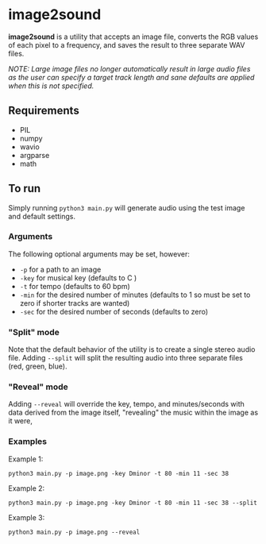 # image2sound

**image2sound** is a utility that accepts an image file, converts the RGB values of each pixel to a frequency, and saves the result to three separate WAV files.

*NOTE: Large image files no longer automatically result in large audio files as the user can specify a target track length and sane defaults are applied when this is not specified.*

## Requirements
- PIL
- numpy
- wavio
- argparse
- math

## To run
Simply running `python3 main.py` will generate audio using the test image and default settings.

### Arguments

The following optional arguments may be set, however:

- `-p` for a path to an image
- `-key` for musical key (defaults to C )
- `-t` for tempo (defaults to 60 bpm)
- `-min` for the desired number of minutes (defaults to 1 so must be set to zero if shorter tracks are wanted)
- `-sec` for the desired number of seconds (defaults to zero)

### "Split" mode

Note that the default behavior of the utility is to create a single stereo audio file. 
Adding `--split` will split the resulting audio into three separate files (red, green, blue).

### "Reveal" mode

Adding `--reveal` will override the key, tempo, and minutes/seconds with data derived from the image itself, "revealing" the music within the image as it were,

### Examples

Example 1:
```
python3 main.py -p image.png -key Dminor -t 80 -min 11 -sec 38
```

Example 2:
```
python3 main.py -p image.png -key Dminor -t 80 -min 11 -sec 38 --split
```

Example 3:
```
python3 main.py -p image.png --reveal
```
